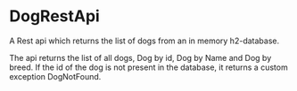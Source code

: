 # DogRestApi

A Rest api which returns the list of dogs from an in memory h2-database.

The api returns the list of all dogs, Dog by id, Dog by Name and Dog by breed. If the id of the dog is not present in the database, it returns a custom exception DogNotFound.
